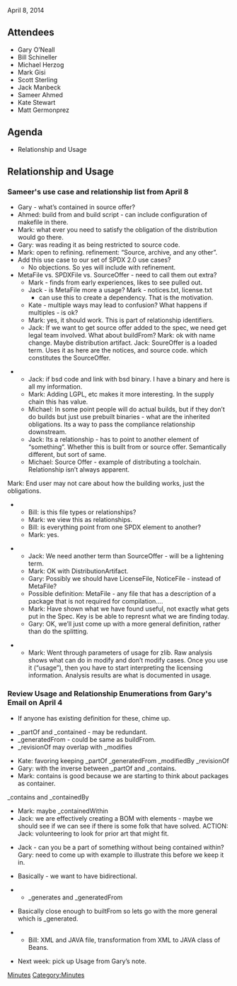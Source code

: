 April 8, 2014

## Attendees

  - Gary O’Neall
  - Bill Schineller
  - Michael Herzog
  - Mark Gisi
  - Scott Sterling
  - Jack Manbeck
  - Sameer Ahmed
  - Kate Stewart
  - Matt Germonprez

## Agenda

  - Relationship and Usage

## Relationship and Usage

### Sameer's use case and relationship list from April 8

  - Gary - what’s contained in source offer?
  - Ahmed: build from and build script - can include configuration of
    makefile in there.
  - Mark: what ever you need to satisfy the obligation of the
    distribution would go there.
  - Gary: was reading it as being restricted to source code.
  - Mark: open to refining. refinement: “Source, archive, and any
    other”.
  - Add this use case to our set of SPDX 2.0 use cases?
      - No objections. So yes will include with refinement.
  - MetaFile vs. SPDXFile vs. SourceOffer - need to call them out extra?
      - Mark - finds from early experiences, likes to see pulled out.
      - Jack - is MetaFile more a usage? Mark - notices.txt, license.txt
        - can use this to create a dependency. That is the motivation.
      - Kate - multiple ways may lead to confusion? What happens if
        multiples - is ok?
      - Mark: yes, it should work. This is part of relationship
        identifiers.
      - Jack: If we want to get source offer added to the spec, we need
        get legal team involved. What about buildFrom? Mark: ok with
        name change. Maybe distribution artifact. Jack: SoureOffer is a
        loaded term. Uses it as here are the notices, and source code.
        which constitutes the SourceOffer.

<!-- end list -->

  -   - Jack: if bsd code and link with bsd binary. I have a binary and
        here is all my information.
      - Mark: Adding LGPL, etc makes it more interesting. In the supply
        chain this has value.
      - Michael: In some point people will do actual builds, but if they
        don’t do builds but just use prebuilt binaries - what are the
        inherited obligations. Its a way to pass the compliance
        relationship downstream.
      - Jack: Its a relationship - has to point to another element of
        “something”. Whether this is built from or source offer.
        Semantically different, but sort of same.
      - Michael: Source Offer - example of distributing a toolchain.
        Relationship isn’t always apparent.

Mark: End user may not care about how the building works, just the
obligations.

  -   - Bill: is this file types or relationships?
      - Mark: we view this as relationships.
      - Bill: is everything point from one SPDX element to another?
      - Mark: yes.

<!-- end list -->

  -   - Jack: We need another term than SourceOffer - will be a
        lightening term.
      - Mark: OK with DistributionArtifact.
      - Gary: Possibly we should have LicenseFile, NoticeFile - instead
        of MetaFile?
      - Possible definition: MetaFile - any file that has a description
        of a package that is not required for compilation….
      - Mark: Have shown what we have found useful, not exactly what
        gets put in the Spec. Key is be able to represnt what we are
        finding today.
      - Gary: OK, we’ll just come up with a more general definition,
        rather than do the splitting.

<!-- end list -->

  -   - Mark: Went through parameters of usage for zlib. Raw analysis
        shows what can do in modify and don’t modify cases. Once you use
        it (“usage”), then you have to start interpreting the licensing
        information. Analysis results are what is documented in usage.

### Review Usage and Relationship Enumerations from Gary's Email on April 4

  - If anyone has existing definition for these, chime up.

<!-- end list -->

  - \_partOf and \_contained - may be redundant.
  - \_generatedFrom - could be same as buildFrom.
  - \_revisionOf may overlap with \_modifies

<!-- end list -->

  - Kate: favoring keeping \_partOf \_generatedFrom \_modifiedBy
    \_revisionOf
  - Gary: with the inverse between \_partOf and \_contains.
  - Mark: contains is good because we are starting to think about
    packages as container.

\_contains and \_containedBy

  - Mark: maybe \_containedWithin
  - Jack: we are effectively creating a BOM with elements - maybe we
    should see if we can see if there is some folk that have solved.
    ACTION: Jack: volunteering to look for prior art that might fit.

<!-- end list -->

  - Jack - can you be a part of something without being contained
    within? Gary: need to come up with example to illustrate this before
    we keep it in.

<!-- end list -->

  - Basically - we want to have bidirectional.

<!-- end list -->

  -   - \_generates and \_generatedFrom

  - Basically close enough to builtFrom so lets go with the more general
    which is \_generated.

<!-- end list -->

  -   - Bill: XML and JAVA file, transformation from XML to JAVA class
        of Beans.

<!-- end list -->

  - Next week: pick up Usage from Gary’s note.

[Minutes](Category:Technical "wikilink")
[Category:Minutes](Category:Minutes "wikilink")

